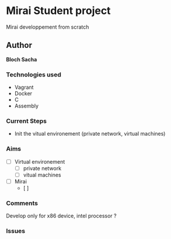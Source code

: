 # Mirai Student project 
Mirai developpement from scratch 

## Author
**Bloch Sacha**

### Technologies used

- Vagrant 
- Docker
- C
- Assembly

### Current Steps

- Init the vitual environement (private network, virtual machines)

### Aims 

- [ ] Virtual environement 
	- [ ] private network 
	- [ ] vitual machines
- [ ] Mirai 
	- [ ] 

### Comments

Develop only for x86 device, intel processor ?

### Issues
